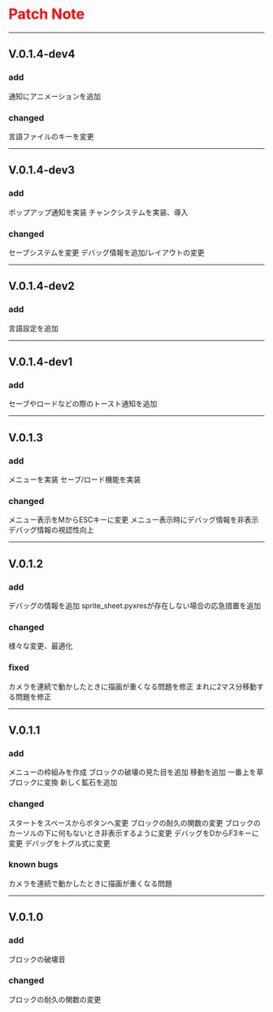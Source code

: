 
# <span style="color: red;">Patch Note</span>

---

## V.0.1.4-dev4

### add

通知にアニメーションを追加

### changed

言語ファイルのキーを変更

---

## V.0.1.4-dev3

### add

ポップアップ通知を実装
チャンクシステムを実装、導入

### changed

セーブシステムを変更
デバッグ情報を追加/レイアウトの変更

---

## V.0.1.4-dev2

### add

言語設定を追加

---

## V.0.1.4-dev1

### add

セーブやロードなどの際のトースト通知を追加

---

## V.0.1.3

### add

メニューを実装
セーブ/ロード機能を実装

### changed

メニュー表示をMからESCキーに変更
メニュー表示時にデバッグ情報を非表示
デバッグ情報の視認性向上

---

## V.0.1.2

### add

デバッグの情報を追加
sprite_sheet.pyxresが存在しない場合の応急措置を追加

### changed

様々な変更、最適化

### fixed

カメラを連続で動かしたときに描画が重くなる問題を修正
まれに2マス分移動する問題を修正

---

## V.0.1.1

### add

メニューの枠組みを作成
ブロックの破壊の見た目を追加
移動を追加
一番上を草ブロックに変換
新しく鉱石を追加

### changed

スタートをスペースからボタンへ変更
ブロックの耐久の関数の変更
ブロックのカーソルの下に何もないとき非表示するように変更
デバッグをDからF3キーに変更
デバッグをトグル式に変更

### known bugs

カメラを連続で動かしたときに描画が重くなる問題

---

## V.0.1.0

### add

ブロックの破壊音

### changed

ブロックの耐久の関数の変更
